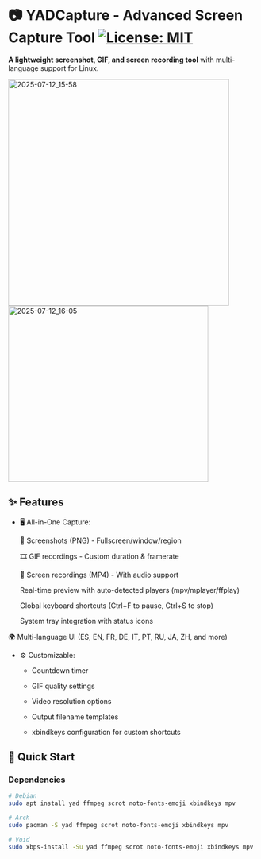 # 📷 YADCapture - Advanced Screen Capture Tool [![License: MIT](https://img.shields.io/badge/License-MIT-yellow.svg)](https://opensource.org/licenses/MIT)

**A lightweight screenshot, GIF, and screen recording tool** with multi-language support for Linux.


<img width="445" height="456" alt="2025-07-12_15-58" src="https://github.com/user-attachments/assets/6f491cbd-c587-42bd-89a3-6d071e4169fb" />


<img width="403" height="354" alt="2025-07-12_16-05" src="https://github.com/user-attachments/assets/37a41a9f-51c4-4396-b2b7-2d0cafe5b1b8" />



## ✨ Features

- 🖥️ All-in-One Capture:

    📸 Screenshots (PNG) - Fullscreen/window/region

    🎞️ GIF recordings - Custom duration & framerate

    🎥 Screen recordings (MP4) - With audio support

    Real-time preview with auto-detected players (mpv/mplayer/ffplay)

    Global keyboard shortcuts (Ctrl+F to pause, Ctrl+S to stop)

    System tray integration with status icons

🌍 Multi-language UI (ES, EN, FR, DE, IT, PT, RU, JA, ZH, and more)

- ⚙️ Customizable:

  - Countdown timer

  - GIF quality settings

  - Video resolution options

  - Output filename templates

  - xbindkeys configuration for custom shortcuts

## 🚀 Quick Start

### Dependencies
```bash
# Debian
sudo apt install yad ffmpeg scrot noto-fonts-emoji xbindkeys mpv

# Arch
sudo pacman -S yad ffmpeg scrot noto-fonts-emoji xbindkeys mpv

# Void
sudo xbps-install -Su yad ffmpeg scrot noto-fonts-emoji xbindkeys mpv

